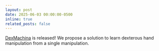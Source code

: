 ```yaml
---
layout: post
date: 2025-06-03 00:00:00-0500
inline: true
related_posts: false
---
```

[DexMachina](https://https://project-dexmachina.github.io/) is released! We propose a solution to learn dexterous hand manipulation from a single manipulation.

